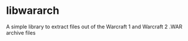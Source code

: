 libwararch
==========

A simple library to extract files out of the Warcraft 1 and Warcraft 2 .WAR archive files
